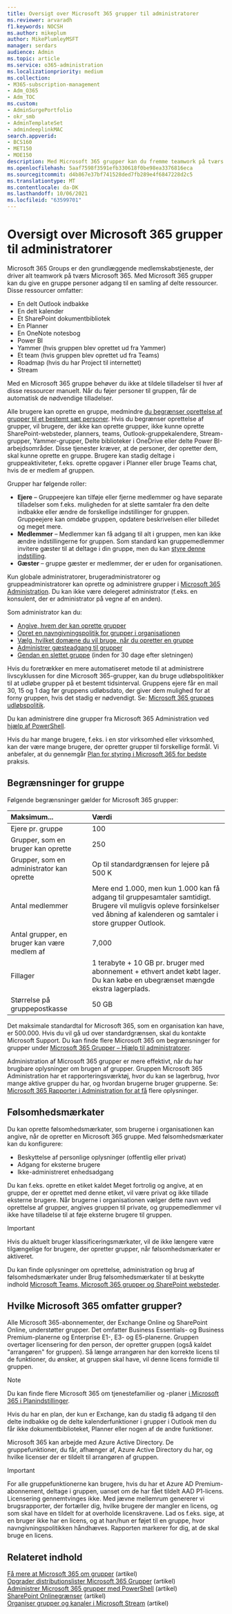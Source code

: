 ```yaml
---
title: Oversigt over Microsoft 365 grupper til administratorer
ms.reviewer: arvaradh
f1.keywords: NOCSH
ms.author: mikeplum
author: MikePlumleyMSFT
manager: serdars
audience: Admin
ms.topic: article
ms.service: o365-administration
ms.localizationpriority: medium
ms.collection:
- M365-subscription-management
- Adm_O365
- Adm_TOC
ms.custom:
- AdminSurgePortfolio
- okr_smb
- AdminTemplateSet
- admindeeplinkMAC
search.appverid:
- BCS160
- MET150
- MOE150
description: Med Microsoft 365 grupper kan du fremme teamwork på tværs Microsoft 365 at give en gruppe personer adgang til en samling af delte ressourcer.
ms.openlocfilehash: 5aaf7598f3591efb330618f0be98ea3376816eca
ms.sourcegitcommit: d4b867e37bf741528ded7fb289e4f6847228d2c5
ms.translationtype: MT
ms.contentlocale: da-DK
ms.lasthandoff: 10/06/2021
ms.locfileid: "63599701"
---
```

# <a name="overview-of-microsoft-365-groups-for-administrators"></a>Oversigt over Microsoft 365 grupper til administratorer

Microsoft 365 Groups er den grundlæggende medlemskabstjeneste, der driver alt teamwork på tværs Microsoft 365. Med Microsoft 365 grupper kan du give en gruppe personer adgang til en samling af delte ressourcer. Disse ressourcer omfatter:

- En delt Outlook indbakke
- En delt kalender
- Et SharePoint dokumentbibliotek
- En Planner
- En OneNote notesbog
- Power BI
- Yammer (hvis gruppen blev oprettet ud fra Yammer)
- Et team (hvis gruppen blev oprettet ud fra Teams)
- Roadmap (hvis du har Project til internettet)
- Stream

Med en Microsoft 365 gruppe behøver du ikke at tildele tilladelser til hver af disse ressourcer manuelt. Når du føjer personer til gruppen, får de automatisk de nødvendige tilladelser.

Alle brugere kan oprette en gruppe, medmindre [du begrænser oprettelse af grupper til et bestemt sæt personer](../../solutions/manage-creation-of-groups.md). Hvis du begrænser oprettelse af grupper, vil brugere, der ikke kan oprette grupper, ikke kunne oprette SharePoint-websteder, planners, teams, Outlook-gruppekalendere, Stream-grupper, Yammer-grupper, Delte biblioteker i OneDrive eller delte Power BI-arbejdsområder. Disse tjenester kræver, at de personer, der opretter dem, skal kunne oprette en gruppe. Brugere kan stadig deltage i gruppeaktiviteter, f.eks. oprette opgaver i Planner eller bruge Teams chat, hvis de er medlem af gruppen.

Grupper har følgende roller:

- **Ejere** – Gruppeejere kan tilføje eller fjerne medlemmer og have separate tilladelser som f.eks. muligheden for at slette samtaler fra den delte indbakke eller ændre de forskellige indstillinger for gruppen. Gruppeejere kan omdøbe gruppen, opdatere beskrivelsen eller billedet og meget mere.
- **Medlemmer** – Medlemmer kan få adgang til alt i gruppen, men kan ikke ændre indstillingerne for gruppen. Som standard kan gruppemedlemmer invitere gæster til at deltage i din gruppe, men du kan [styre denne indstilling](manage-guest-access-in-groups.md).
- **Gæster** – gruppe gæster er medlemmer, der er uden for organisationen.

Kun globale administratorer, brugeradministratorer og gruppeadministratorer kan oprette og administrere grupper i <a href="https://go.microsoft.com/fwlink/p/?linkid=2052855" target="_blank">Microsoft 365 Administration</a>. Du kan ikke være delegeret administrator (f.eks. en konsulent, der er administrator på vegne af en anden).

Som administrator kan du:

- [Angive, hvem der kan oprette grupper](../../solutions/manage-creation-of-groups.md)
- [Opret en navngivningspolitik for grupper i organisationen](../../solutions/groups-naming-policy.md)
- [Vælg, hvilket domæne du vil bruge, når du opretter en gruppe](../../solutions/choose-domain-to-create-groups.md)
- [Administrer gæsteadgang til grupper](manage-guest-access-in-groups.md)
- [Gendan en slettet gruppe](restore-deleted-group.md) (inden for 30 dage efter sletningen)

Hvis du foretrækker en mere automatiseret metode til at administrere livscyklussen for dine Microsoft 365-grupper, kan du bruge udløbspolitikker til at udløbe grupper på et bestemt tidsinterval. Gruppens ejere får en mail 30, 15 og 1 dag før gruppens udløbsdato, der giver dem mulighed for at forny gruppen, hvis det stadig er nødvendigt. Se: [Microsoft 365 gruppes udløbspolitik](../../solutions/microsoft-365-groups-expiration-policy.md).

Du kan administrere dine grupper fra Microsoft 365 Administration ved [hjælp af PowerShell](../../enterprise/manage-microsoft-365-groups-with-powershell.md).

Hvis du har mange brugere, f.eks. i en stor virksomhed eller virksomhed, kan der være mange brugere, der opretter grupper til forskellige formål. Vi anbefaler, at du gennemgår [Plan for styring i Microsoft 365 for bedste](../../solutions/collaboration-governance-overview.md) praksis.

## <a name="group-limits"></a>Begrænsninger for gruppe

Følgende begrænsninger gælder for Microsoft 365 grupper:

|Maksimum...|Værdi|
|:---------|:----|
|Ejere pr. gruppe|100|
|Grupper, som en bruger kan oprette|250|
|Grupper, som en administrator kan oprette|Op til standardgrænsen for lejere på 500 K|
|Antal medlemmer|Mere end 1.000, men kun 1.000 kan få adgang til gruppesamtaler samtidigt. <br>Brugere vil muligvis opleve forsinkelser ved åbning af kalenderen og samtaler i store grupper Outlook.|
|Antal grupper, en bruger kan være medlem af|7,000|
|Fillager|1 terabyte + 10 GB pr. bruger med abonnement + ethvert andet købt lager. Du kan købe en ubegrænset mængde ekstra lagerplads.|
|Størrelse på gruppepostkasse|50 GB|

Det maksimale standardtal for Microsoft 365, som en organisation kan have, er 500.000. Hvis du vil gå ud over standardgrænsen, skal du kontakte Microsoft Support. Du kan finde flere Microsoft 365 om begrænsninger for grupper under [Microsoft 365 Grupper – Hjælp til administratorer](https://support.microsoft.com/office/b565caa1-5c40-40ef-9915-60fdb2d97fa2).

Administration af Microsoft 365 grupper er mere effektivt, når du har brugbare oplysninger om brugen af grupper. Gruppen Microsoft 365 Administration har et rapporteringsværktøj, hvor du kan se lagerbrug, hvor mange aktive grupper du har, og hvordan brugerne bruger grupperne. Se: [Microsoft 365 Rapporter i Administration for at få](../activity-reports/office-365-groups.md) flere oplysninger.

## <a name="sensitivity-labels"></a>Følsomhedsmærkater

Du kan oprette følsomhedsmærkater, som brugerne i organisationen kan angive, når de opretter en Microsoft 365 gruppe. Med følsomhedsmærkater kan du konfigurere: 

- Beskyttelse af personlige oplysninger (offentlig eller privat)
- Adgang for eksterne brugere
- Ikke-administreret enhedsadgang

Du kan f.eks. oprette en etiket  kaldet Meget fortrolig og angive, at en gruppe, der er oprettet med denne etiket, vil være privat og ikke tillade eksterne brugere. Når brugerne i organisationen vælger dette navn ved oprettelse af grupper, angives gruppen til private, og gruppemedlemmer vil ikke have tilladelse til at føje eksterne brugere til gruppen.

> [!IMPORTANT]
> Hvis du aktuelt bruger klassificeringsmærkater, vil de ikke længere være tilgængelige for brugere, der opretter grupper, når følsomhedsmærkater er aktiveret. 

Du kan finde oplysninger om oprettelse, administration og brug af følsomhedsmærkater under Brug følsomhedsmærkater til at beskytte indhold [Microsoft Teams, Microsoft 365 grupper og SharePoint websteder](../../compliance/sensitivity-labels-teams-groups-sites.md).

## <a name="which-microsoft-365-plans-include-groups"></a>Hvilke Microsoft 365 omfatter grupper?

Alle Microsoft 365-abonnementer, der Exchange Online og SharePoint Online, understøtter grupper. Det omfatter Business Essentials- og Business Premium-planerne og Enterprise E1-, E3- og E5-planerne. Gruppen overtager licensering for den person, der opretter gruppen (også kaldet "arrangøren" for gruppen). Så længe arrangøren har den korrekte licens til de funktioner, du ønsker, at gruppen skal have, vil denne licens formidle til gruppen.

> [!NOTE]
> Du kan finde flere Microsoft 365 om tjenestefamilier og -planer [i Microsoft 365 i Planindstillinger](/office365/servicedescriptions/office-365-platform-service-description/office-365-plan-options).

Hvis du har en plan, der kun er Exchange, kan du stadig få adgang til den delte indbakke og de delte kalenderfunktioner i grupper i Outlook men du får ikke dokumentbiblioteket, Planner eller nogen af de andre funktioner.

Microsoft 365 kan arbejde med Azure Active Directory. De gruppefunktioner, du får, afhænger af, Azure Active Directory du har, og hvilke licenser der er tildelt til arrangøren af gruppen.

> [!IMPORTANT]
> For alle gruppefunktionerne kan brugere, hvis du har et Azure AD Premium-abonnement, deltage i gruppen, uanset om de har fået tildelt AAD P1-licens. Licensering gennemtvinges ikke.
> Med jævne mellemrum genererer vi brugsrapporter, der fortæller dig, hvilke brugere der mangler en licens, og som skal have en tildelt for at overholde licenskravene. Lad os f.eks. sige, at en bruger ikke har en licens, og at han/hun er føjet til en gruppe, hvor navngivningspolitikken håndhæves. Rapporten markerer for dig, at de skal bruge en licens.

## <a name="related-content"></a>Relateret indhold

[Få mere at Microsoft 365 om grupper](https://support.microsoft.com/office/b565caa1-5c40-40ef-9915-60fdb2d97fa2) (artikel)\
[Opgrader distributionslister Microsoft 365 Grupper](../manage/upgrade-distribution-lists.md) (artikel)\
[Administrer Microsoft 365 grupper med PowerShell](../../enterprise/manage-microsoft-365-groups-with-powershell.md) (artikel)\
[SharePoint Onlinegrænser](/office365/servicedescriptions/sharepoint-online-service-description/sharepoint-online-limits) (artikel)\
[Organiser grupper og kanaler i Microsoft Stream](/stream/groups-channels-organization) (artikel)
